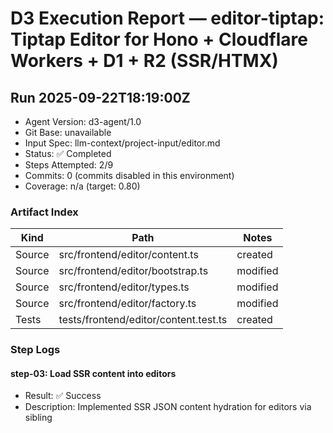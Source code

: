 # D3 Execution Report — editor-tiptap: Tiptap Editor for Hono + Cloudflare Workers + D1 + R2 (SSR/HTMX)

## Run 2025-09-22T18:19:00Z
- Agent Version: d3-agent/1.0
- Git Base: unavailable
- Input Spec: llm-context/project-input/editor.md
- Status: ✅ Completed
- Steps Attempted: 2/9
- Commits: 0 (commits disabled in this environment)
- Coverage: n/a (target: 0.80)

### Artifact Index
| Kind    | Path                                     | Notes    |
|---------|------------------------------------------|----------|
| Source  | src/frontend/editor/content.ts           | created  |
| Source  | src/frontend/editor/bootstrap.ts         | modified |
| Source  | src/frontend/editor/types.ts             | modified |
| Source  | src/frontend/editor/factory.ts           | modified |
| Tests   | tests/frontend/editor/content.test.ts    | created  |

### Step Logs
#### step-03: Load SSR content into editors
- Result: ✅ Success
- Description: Implemented SSR JSON content hydration for editors via sibling <script type="application/json"> keyed by element id; ensured multiple editors hydrate independently with validation and safe fallback.
- Files Changed:
  - `src/frontend/editor/content.ts#L1-L46`   <!-- [D3:editor-tiptap.step-03:loader] -->
  - `src/frontend/editor/bootstrap.ts#L44-L46`   <!-- [D3:editor-tiptap.step-03:hydrate] -->
  - `src/frontend/editor/types.ts#L9-L17`   <!-- [D3:editor-tiptap.step-03:json-types] -->
  - `src/frontend/editor/types.ts#L12-L17`   <!-- [D3:editor-tiptap.step-03:context] -->
  - `src/frontend/editor/factory.ts#L18-L20`   <!-- [D3:editor-tiptap.step-03:content] -->
- Commits:
  - n/a (commits disabled)
- Tests Added/Modified:
  - `tests/frontend/editor/content.test.ts#L1-L155`
- Gates:
  - Format: pass
  - Lint: pass
  - Build/Typecheck: pass
  - Tests: pass (editor suite + full suite)
  - Coverage: not measured
- Notes: Hydration convention uses script id `${root.id}__content`. Invalid/missing JSON falls back to an empty `{ type: 'doc', content: [] }` without throwing.

#### step-04: Render admin editor page
- Result: ✅ Success
- Description: Added admin route `/admin/:slug/:id` with auth guards, CSP nonce integration, and SSR template that injects editor containers, adjacent JSON payloads, and manifest-resolved editor assets (JS + CSS in head).
- Files Changed:
  - `src/routes/admin/index.tsx#L1-L38`   <!-- [D3:editor-tiptap.step-04:admin-router] -->
  - `src/templates/admin/editorPage.tsx#L1-L55`   <!-- [D3:editor-tiptap.step-04:editor-template] -->
  - `src/routes/index.ts#L1-L12` (mount admin router)
  - `src/templates/layout.tsx#L23-L40` (allow extra head injections)
  - `src/config/csp.ts#L1-L40` (include nonce in script-src when present)
- Commits:
  - n/a (commits disabled)
- Tests Added/Modified:
  - n/a (no new tests specified for this step)
- Gates:
  - Format: pass
  - Lint: pass
  - Build/Typecheck: pass
  - Tests: pass (full suite)
- Notes: JSON payload scripts receive `nonce` matching CSP header for strict CSP. Editor CSS links are emitted in `<head>`; editor script is loaded with `type="module"` and `defer`.

### Blocking Issues
<empty>
